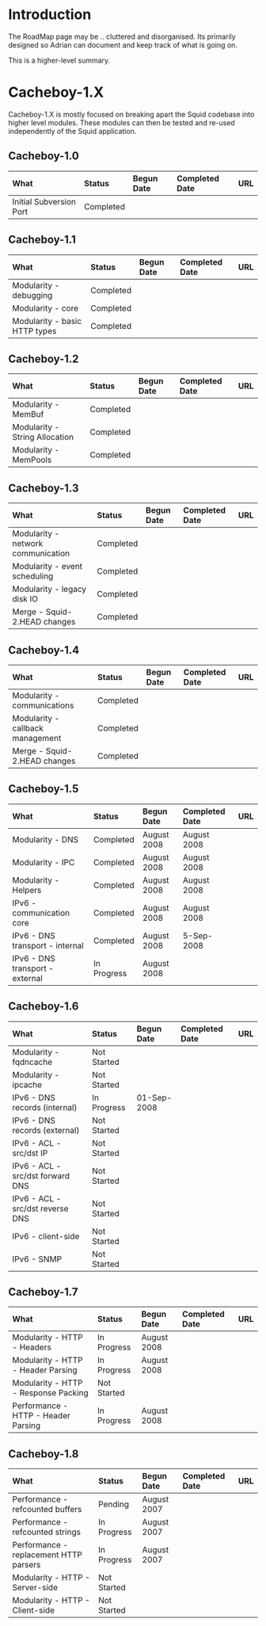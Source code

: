 # Introduction #

The RoadMap page may be .. cluttered and disorganised. Its primarily designed so Adrian can document and keep track of what is going on.

This is a higher-level summary.

# Cacheboy-1.X #

Cacheboy-1.X is mostly focused on breaking apart the Squid codebase into higher level modules. These modules can then be tested and re-used independently of the Squid application.

## Cacheboy-1.0 ##

| What | Status | Begun Date | Completed Date | URL |
|:-----|:-------|:-----------|:---------------|:----|
| Initial Subversion Port | Completed |            |                |     |

## Cacheboy-1.1 ##

| What | Status | Begun Date | Completed Date | URL |
|:-----|:-------|:-----------|:---------------|:----|
| Modularity - debugging | Completed |            |                |     |
| Modularity - core | Completed |            |                |     |
| Modularity - basic HTTP types | Completed |            |                |     |

## Cacheboy-1.2 ##

| What | Status | Begun Date | Completed Date | URL |
|:-----|:-------|:-----------|:---------------|:----|
| Modularity - MemBuf | Completed |            |                |     |
| Modularity - String Allocation | Completed |            |                |     |
| Modularity - MemPools | Completed |            |                |     |

## Cacheboy-1.3 ##

| What | Status | Begun Date | Completed Date | URL |
|:-----|:-------|:-----------|:---------------|:----|
| Modularity - network communication | Completed |            |                |     |
| Modularity - event scheduling | Completed |            |                |     |
| Modularity - legacy disk IO | Completed |            |                |     |
| Merge - Squid-2.HEAD changes | Completed |            |                |     |

## Cacheboy-1.4 ##

| What | Status | Begun Date | Completed Date | URL |
|:-----|:-------|:-----------|:---------------|:----|
| Modularity - communications | Completed |            |                |     |
| Modularity - callback management | Completed |            |                |     |
| Merge - Squid-2.HEAD changes | Completed |            |                |     |

## Cacheboy-1.5 ##

| What | Status | Begun Date | Completed Date | URL |
|:-----|:-------|:-----------|:---------------|:----|
| Modularity - DNS | Completed | August 2008 | August 2008    |     |
| Modularity - IPC | Completed | August 2008 | August 2008    |     |
| Modularity - Helpers | Completed | August 2008 | August 2008    |     |
| IPv6 - communication core | Completed | August 2008 | August 2008    |     |
| IPv6 - DNS transport - internal | Completed | August 2008 | 5-Sep-2008     |     |
| IPv6 - DNS transport - external | In Progress | August 2008 |                |     |

## Cacheboy-1.6 ##

| What | Status | Begun Date | Completed Date | URL |
|:-----|:-------|:-----------|:---------------|:----|
| Modularity - fqdncache | Not Started |            |                |     |
| Modularity - ipcache | Not Started |            |                |     |
| IPv6 - DNS records (internal) | In Progress | 01-Sep-2008 |                |     |
| IPv6 - DNS records (external) | Not Started |            |                |     |
| IPv6 - ACL - src/dst IP | Not Started |            |                |     |
| IPv6 - ACL - src/dst forward DNS | Not Started |            |                |     |
| IPv6 - ACL - src/dst reverse DNS | Not Started |            |                |     |
| IPv6 - client-side | Not Started |            |                |     |
| IPv6 - SNMP | Not Started |            |                |     |

## Cacheboy-1.7 ##

| What | Status | Begun Date | Completed Date | URL |
|:-----|:-------|:-----------|:---------------|:----|
| Modularity - HTTP - Headers | In Progress | August 2008 |                |     |
| Modularity - HTTP - Header Parsing | In Progress | August 2008 |                |     |
| Modularity - HTTP - Response Packing | Not Started |            |                |     |
| Performance - HTTP - Header Parsing | In Progress | August 2008 |                |     |

## Cacheboy-1.8 ##

| What | Status | Begun Date | Completed Date | URL |
|:-----|:-------|:-----------|:---------------|:----|
| Performance - refcounted buffers | Pending | August 2007 |                |     |
| Performance - refcounted strings | In Progress | August 2007 |                |     |
| Performance - replacement HTTP parsers | In Progress | August 2007 |                |     |
| Modularity - HTTP - Server-side | Not Started |            |                |     |
| Modularity - HTTP - Client-side | Not Started |            |                |     |